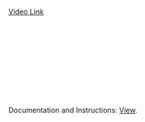 [Video Link](https://drive.google.com/file/d/1WPW1u3qiKOQuh5d6PN-QAyFPLY4EYKtr/view?usp=sharing)


<object data="./ToDo.pdf" type="application/pdf" width="700px" height="700px">
    <embed src="./ToDo.pdf">
        <p>Documentation and Instructions: <a href="./ToDo.pdf">View</a>.</p>
    </embed>
</object>